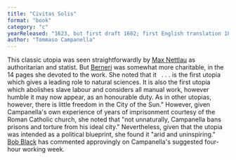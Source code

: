 ```yaml
---
title: "Civitas Solis"
format: "book"
category: "c"
yearReleased: "1623, but first draft 1602; first English translation 1885, as The City of the Sun"
author: "Tommaso Campanella"
---
```

This classic utopia was seen straightforwardly by <a href="biblio.htm#Nettlau short history">Max Nettlau</a> as authoritarian and  statist. But <a href="biblio.htm#Berneri">Berneri</a> was somewhat more  charitable, in the 14 pages she devoted to the work. She noted that it
 
. . . is the first utopia which gives a leading role to  natural sciences. It is also the first utopia which abolishes slave labour and  considers all manual work, however humble it may now appear, as an honourable  duty. As in other utopias, however, there is little freedom in the City of the  Sun."
However, given Campanella's own experience of years of  imprisonment courtesy of the Roman Catholic church, she noted that "not  unnaturally, Campanella bans prisons and torture from his ideal city."  Nevertheless, given that the utopia was intended as a political blueprint, she  found it "arid and uninspiring."
 
<a href="biblio.htm#Black">Bob Black</a> has commented  approvingly on Campanella's suggested four-hour working week.
 
